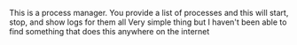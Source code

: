 This is a process manager.
You provide a list of processes and this will start, stop, and show logs for them all
Very simple thing but I haven't been able to find something that does this anywhere on the internet
